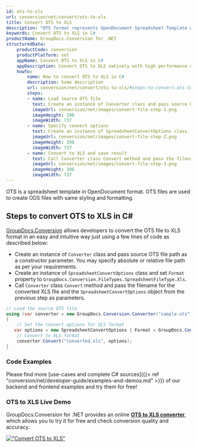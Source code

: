```yaml
---
id: ots-to-xls
url: conversion/net/convert/ots-to-xls
title: Convert OTS to XLS
description: "OTS format represents OpenDocument Spreadsheet Template with .ots extension. Learn how to convert OTS to XLS file programmatically in C# language using GroupDocs.Conversion for .NET library."
keywords: Convert OTS to XLS in C#
productName: GroupDocs.Conversion for .NET
structuredData:
    productCode: conversion
    productPlatform: net
    appName: Convert OTS to XLS in C#
    appDescription: Convert OTS to XLS natively with high performance using C# language and server side GroupDocs.Conversion for .NET APIs, without the use of any software like Microsoft or Open Office.
    howTo:
        name: How to convert OTS to XLS in C# 
        description: Some description
        url: conversion/net/convert/ots-to-xls/#steps-to-convert-ots-to-xls-in-c
        steps:
        - name: Load source OTS file 
          text: Create an instance of Converter class and pass source OTS file path as a constructor parameter. You may specify absolute or relative file path as per your requirements. 
          imageUrl: conversion/net/images/convert-file-step-1.png
          imageHeight: 196
          imageWidth: 737
        - name: Specify convert options 
          text: Create an instance of SpreadsheetConvertOptions class.
          imageUrl: conversion/net/images/convert-file-step-2.png
          imageHeight: 196
          imageWidth: 737
        - name: Convert to XLS and save result 
          text: Call Converter class Convert method and pass the filename for the converted HTML file and the SpreadsheetConvertOptions object from the previous step as parameters.
          imageUrl: conversion/net/images/convert-file-step-3.png
          imageHeight: 196
          imageWidth: 737
---
```


OTS is a spreadsheet template in OpenDocument format. OTS files are used to create ODS files with same styling and formatting.

## Steps to convert OTS to XLS in C#

[GroupDocs.Conversion](https://products.groupdocs.com/conversion/net) allows developers to convert the OTS file to XLS format in an easy and intuitive way just using a few lines of code as described below:

* Create an instance of `Converter` class and pass source OTS file path as a constructor parameter. You may specify absolute or relative file path as per your requirements. 
* Create an instance of `SpreadsheetConvertOptions` class and set `Format` property to `GroupDocs.Conversion.FileTypes.SpreadsheetFileType.Xls`.
* Call `Converter` class `Convert` method and pass the filename for the converted XLS file and the `SpreadsheetConvertOptions` object from the previous step as parameters.

```csharp
// Load the source OTS file
using (var converter = new GroupDocs.Conversion.Converter("sample.ots"))
{
    // Set the convert options for XLS format
   var options = new SpreadsheetConvertOptions { Format = GroupDocs.Conversion.FileTypes.SpreadsheetFileType.Xls };
    // Convert to XLS format
    converter.Convert("converted.xls", options);
}
```

### Code Examples

Please find more [use-cases and complete C# sources]({{< ref "conversion/net/developer-guide/examples-and-demos.md" >}}) of our backend and frontend examples and try them for free!

### OTS to XLS Live Demo

GroupDocs.Conversion for .NET provides an online [**OTS to XLS converter**](https://products.groupdocs.app/conversion/ots-to-xls), which allows you to try it for free and check conversion quality and accuracy.

[!["Convert OTS to XLS"](conversion/net/images/convert-to-xls/convert-ots-to-xls.png)](https://products.groupdocs.app/conversion/ots-to-xls)